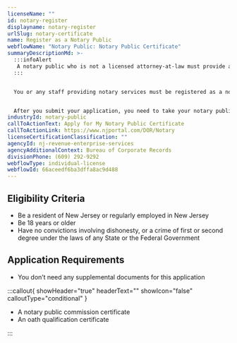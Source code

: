 ```yaml
---
licenseName: ""
id: notary-register
displayname: notary-register
urlSlug: notary-certificate
name: Register as a Notary Public
webflowName: "Notary Public: Notary Public Certificate"
summaryDescriptionMd: >-
  :::infoAlert
   A notary public who is not a licensed attorney-at-law must provide a statement in any advertisements stating that they're not an attorney licensed to practice law and cannot offer legal advice.
  :::


  You or any staff providing notary services must be registered as a notary public.


  After you submit your application, you need to take your notary public commission and oath qualification certificates to the county clerk's office where you live. If you don't live in New Jersey but work there, go to the office in the county where you work. You must do this to swear to the Oath of Office within 3 months of submitting your application.
industryId: notary-public
callToActionText: Apply for My Notary Public Certificate
callToActionLink: https://www.njportal.com/DOR/Notary
licenseCertificationClassification: ""
agencyId: nj-revenue-enterprise-services
agencyAdditionalContext: Bureau of Corporate Records
divisionPhone: (609) 292-9292
webflowType: individual-license
webflowId: 66aceedf6ba3dffa8ac9d488
---
```


## Eligibility Criteria

- Be a resident of New Jersey or regularly employed in New Jersey
- Be 18 years or older
- Have no convictions involving dishonesty, or a crime of first or second degree under the laws of any State or the Federal Government

## Application Requirements

- You don’t need any supplemental documents for this application

:::callout{ showHeader="true" headerText="" showIcon="false" calloutType="conditional" }

- A notary public commission certificate
- An oath qualification certificate

:::
